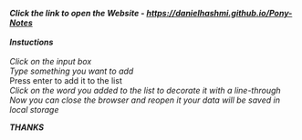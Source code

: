 <i><b>Click the link to open the Website - https://danielhashmi.github.io/Pony-Notes</b></i>
<br>
<br>
<i><b>Instuctions</b></i>
<br>
<br>
<i>Click on the input box</i>
<br>
<i>Type something you want to add</i>
<br>Press enter to add it to the list</i>
<br>
<i>Click on the word you added to the list to decorate it with a line-through</i>
<br>
<i>Now you can close the browser and reopen it your data will be saved in local storage</i>

<i><b>THANKS</b></i>
